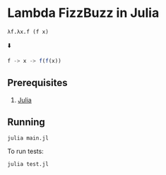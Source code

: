 # Lambda FizzBuzz in Julia

```
λf.λx.f (f x)
```
⬇️
```julia
f -> x -> f(f(x))
```

## Prerequisites

1. [Julia](https://julialang.org/)

## Running

```
julia main.jl
```

To run tests:

```
julia test.jl
```
